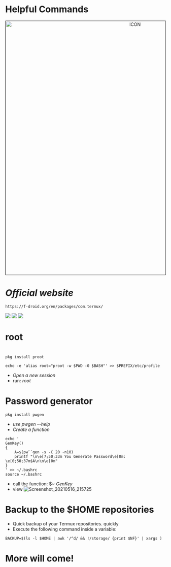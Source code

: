 # Helpful Commands
<p align="center"><img src="https://camo.githubusercontent.com/c9e94f489280055c51bbe3a177755b34132ba88b34cb949beac1ffc0a1790367/68747470733a2f2f692e696d6775722e636f6d2f384975594c526c2e6a7067" alt="ICON" align="center" border="1" width="800" height="auto"></p>

# _Official website_
```
https://f-droid.org/en/packages/com.termux/
```
![](https://badges.pufler.dev/visits/RaulXH/Helpful_Commands?style=flat-square&logo=Github) ![](https://img.shields.io/github/stars/RaulXH/Helpful_Commands?style=flat-square&logo=Github)  ![](https://img.shields.io/badge/Commads-Termux-blue?style=flat-square&logo=Github)
# root
#
```
pkg install proot 

echo -e 'alias root="proot -w $PWD -0 $BASH"' >> $PREFIX/etc/profile

```
* *_Open a new session_* 
* run: *_root_*
# Password generator
```
pkg install pwgen
```
* _use pwgen --help_
* _Create a function_
```
echo '
GenKey()
{
    A=$(pw``gen -s -C 20 -n10)                                    
    printf "\n\e[7;50;33m You Generate Password\e[0m: \e[0;50;37m$A\n\n\e[0m"                                          
}
' >> ~/.bashrc
source ~/.bashrc
```
* call the function: $~ _GenKey_
* view
![Screenshot_20210516_215725](https://user-images.githubusercontent.com/77165035/118427076-062c9e80-b692-11eb-8eac-7c8a9d72e22a.jpg)
# Backup to the $HOME repositories
* Quick backup of your Termux repositories.  quickly
* Execute the following command inside a variable:
```
BACKUP=$(ls -l $HOME | awk '/^d/ && !/storage/ {print $NF}' | xargs )
```
# More will come!
